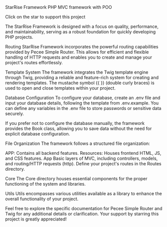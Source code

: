 StarRise Framework
PHP MVC framework with POO

Click on the star to support this project

The StarRise Framework is designed with a focus on quality, performance, and maintainability, serving as a robust foundation for quickly developing PHP projects.

Routing
StarRise Framework incorporates the powerful routing capabilities provided by Pecee Simple Router. This allows for efficient and flexible handling of HTTP requests and enables you to create and manage your project's routes effortlessly.

Template System
The framework integrates the Twig template engine through Twig, providing a reliable and feature-rich system for creating and rendering templates. The mustache symbol {{ }} (double curly braces) is used to open and close templates within your project.

Database Configuration
To configure your database, create an .env file and input your database details, following the template from .env.example. You can define any variables in the .env file to store passwords or sensitive data securely.

If you prefer not to configure the database manually, the framework provides the Book class, allowing you to save data without the need for explicit database configuration.

File Organization
The framework follows a structured file organization:

APP: Contains all backend features.
Resources: Houses frontend HTML, JS, and CSS features.
App
Basic layers of MVC, including controllers, models, and routing/HTTP requests (http). Define your project's routes in the Routes directory.

Core
The Core directory houses essential components for the proper functioning of the system and libraries.

Utils
Utils encompasses various utilities available as a library to enhance the overall functionality of your project.

Feel free to explore the specific documentation for Pecee Simple Router and Twig for any additional details or clarification. Your support by starring this project is greatly appreciated!





